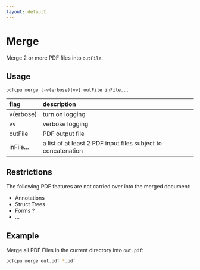 ```yaml
---
layout: default
---
```


# Merge

Merge 2 or more PDF files into `outFile`.

## Usage

```
pdfcpu merge [-v(erbose)|vv] outFile inFile...
```

| flag         | description     |
|:-------------|:----------------|
| v(erbose)    | turn on logging |
| vv           | verbose logging |
| outFile      | PDF output file |  
| inFile...    | a list of at least 2 PDF input files subject to concatenation |

## Restrictions

The following PDF features are not carried over into the merged document:

* Annotations
* Struct Trees
* Forms ?
* ...

## Example

Merge all PDF Files in the current directory into `out.pdf`:

```sh
pdfcpu merge out.pdf *.pdf
```
